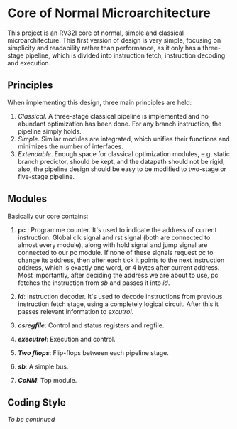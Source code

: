 # Core of Normal Microarchitecture
This project is an RV32I core of normal, simple and classical microarchitecture. 
This first version of design is very simple, focusing on simplicity and readability rather than performance, as it only has a three-stage pipeline, which is divided into instruction fetch, instruction decoding and execution. 

## Principles

When implementing this design, three main principles are held: 

 1. *Classical*. A three-stage classical pipeline is implemented and no abundant optimization has been done. For any branch instruction, the pipeline simply holds. 
 2. *Simple*. Similar modules are integrated, which unifies their functions and minimizes the number of interfaces. 
 3. *Extendable*. Enough space for classical optimization modules, e.g. static branch predictor, should be kept, and the datapath should not be rigid; also, the pipeline design should be easy to be modified to two-stage or five-stage pipeline. 

## Modules

Basically our core contains: 
1. **pc** : Programme counter. It's used to indicate the address of current instruction. Global clk signal and rst signal (both are connected to almost every module), along with hold signal and jump signal are connected to our pc module. If none of these signals request pc to change its address, then after each tick it points to the next instruction address, which is exactly one word, or 4 bytes after current address. Most importantly, after deciding the address we are about to use, pc fetches the instruction from *sb* and passes it into *id*. 

2. ***id***: Instruction decoder. It's used to decode instructions from previous instruction fetch stage, using a completely logical circuit. After this it passes relevant information to *excutrol*.  
3. ***csregfile***: Control and status registers and regfile. 
4. ***executrol***: Execution and control. 
5. ***Two fliops***: Flip-flops between each pipeline stage. 
6. ***sb***: A simple bus. 
7. ***CoNM***: Top module. 

## Coding Style

*To be continued*